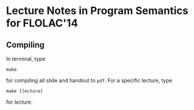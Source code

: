 # Lecture Notes in Program Semantics for FLOLAC'14

## Compiling 

In terminal, type 

``make``

for compiling all slide and handout to `pdf`. For a specific lecture, type 

``make [lecture]``

for *lecture*. 

